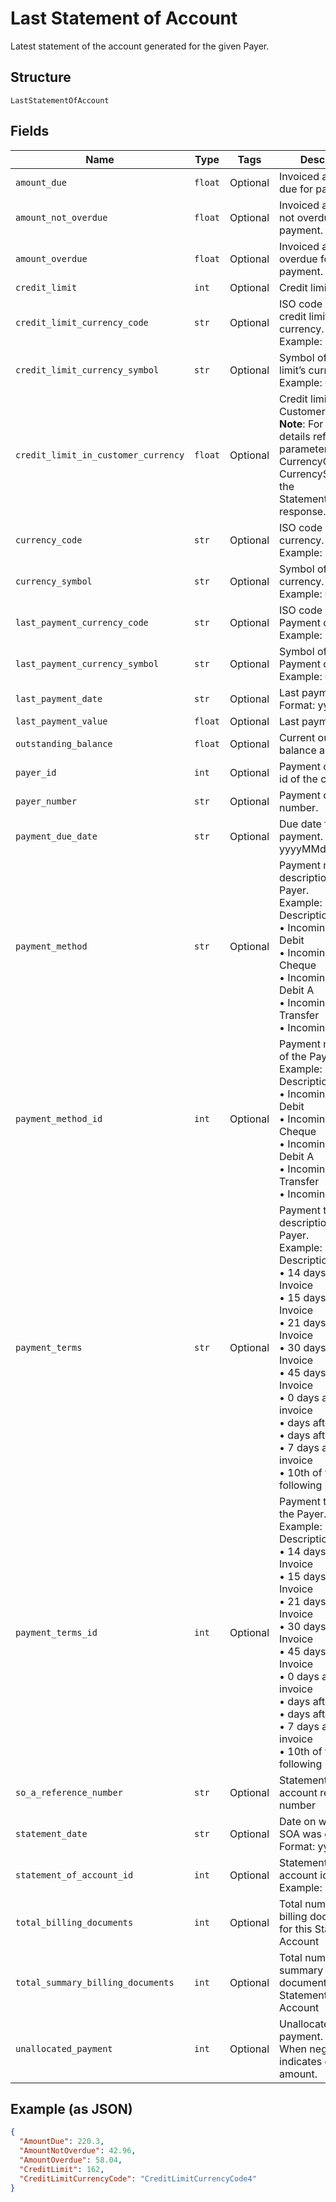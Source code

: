 
# Last Statement of Account

Latest statement of the account generated for the given Payer.

## Structure

`LastStatementOfAccount`

## Fields

| Name | Type | Tags | Description |
|  --- | --- | --- | --- |
| `amount_due` | `float` | Optional | Invoiced amount and due for payment. |
| `amount_not_overdue` | `float` | Optional | Invoiced amount and not overdue for payment. |
| `amount_overdue` | `float` | Optional | Invoiced amount and overdue for payment. |
| `credit_limit` | `int` | Optional | Credit limit. |
| `credit_limit_currency_code` | `str` | Optional | ISO code of the credit limit’s currency.<br>Example: EUR |
| `credit_limit_currency_symbol` | `str` | Optional | Symbol of the credit limit’s currency.<br>Example: € |
| `credit_limit_in_customer_currency` | `float` | Optional | Credit limit in Customer currency.<br>**Note**: For currency details refer the parameters CurrencyCode & CurrencySymbol in the StatementOfAccount response. |
| `currency_code` | `str` | Optional | ISO code of SOA currency.<br>Example: EUR |
| `currency_symbol` | `str` | Optional | Symbol of SOA currency.<br>Example: € |
| `last_payment_currency_code` | `str` | Optional | ISO code of Last Payment currency.<br>Example: EUR |
| `last_payment_currency_symbol` | `str` | Optional | Symbol of Last Payment currency.<br>Example: € |
| `last_payment_date` | `str` | Optional | Last payment date. Format: yyyyMMdd |
| `last_payment_value` | `float` | Optional | Last payment value. |
| `outstanding_balance` | `float` | Optional | Current outstanding balance amount. |
| `payer_id` | `int` | Optional | Payment customer id of the customer. |
| `payer_number` | `str` | Optional | Payment customer number. |
| `payment_due_date` | `str` | Optional | Due date for payment. Format: yyyyMMdd |
| `payment_method` | `str` | Optional | Payment method description of the Payer.<br>Example: Id & Description<br>•    Incoming - Direct Debit<br>•    Incoming - Cheque<br>•    Incoming - Direct Debit A<br>•    Incoming - Bank Transfer<br>•    Incoming - Cash |
| `payment_method_id` | `int` | Optional | Payment method Id of the Payer.<br>Example: Id & Description<br>•    Incoming - Direct Debit<br>•    Incoming - Cheque<br>•    Incoming - Direct Debit A<br>•    Incoming - Bank Transfer<br>•    Incoming - Cash |
| `payment_terms` | `str` | Optional | Payment terms description of the Payer.<br>Example: Id & Description<br>•    14 days after Invoice<br>•    15 days after Invoice<br>•    21 days after Invoice<br>•    30 days after Invoice<br>•    45 days after Invoice<br>•    0 days after invoice<br>•    days after invoice<br>•    days after invoice<br>•    7 days after invoice<br>•    10th of the following month |
| `payment_terms_id` | `int` | Optional | Payment terms Id of the Payer.<br>Example: Id & Description<br>•    14 days after Invoice<br>•    15 days after Invoice<br>•    21 days after Invoice<br>•    30 days after Invoice<br>•    45 days after Invoice<br>•    0 days after invoice<br>•    days after invoice<br>•    days after invoice<br>•    7 days after invoice<br>•    10th of the following month |
| `so_a_reference_number` | `str` | Optional | Statement of account reference number |
| `statement_date` | `str` | Optional | Date on which the SOA was generated.<br>Format: yyyyMMdd |
| `statement_of_account_id` | `int` | Optional | Statement of account identifier,<br>Example: 1 |
| `total_billing_documents` | `int` | Optional | Total number of billing documents for this Statement of Account |
| `total_summary_billing_documents` | `int` | Optional | Total number of summary billing documents for this Statement of Account |
| `unallocated_payment` | `int` | Optional | Unallocated payment.<br>When negative, indicates overdue amount. |

## Example (as JSON)

```json
{
  "AmountDue": 220.3,
  "AmountNotOverdue": 42.96,
  "AmountOverdue": 58.04,
  "CreditLimit": 162,
  "CreditLimitCurrencyCode": "CreditLimitCurrencyCode4"
}
```

